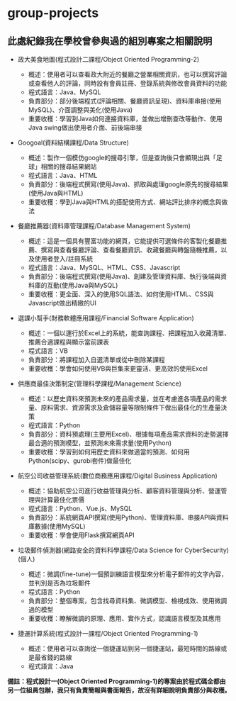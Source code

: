 # group-projects
## 此處紀錄我在學校曾參與過的組別專案之相關說明

* 政大美食地圖(程式設計二課程/Object Oriented Programming-2)
  * 概述：使用者可以查看政大附近的餐廳之營業相關資訊，也可以撰寫評論或查看他人的評論，同時設有會員註冊、登錄系統與修改會員資料的功能
  * 程式語言：Java、MySQL
  * 負責部分：部分後端程式(評論相關、餐廳資訊呈現)、資料庫串接(使用MySQL)、介面調整與美化(使用Java)
  * 重要收穫：學習到Java如何連接資料庫，並做出增刪查改等動作、使用Java swing做出使用者介面、前後端串接

 
* Googoal(資料結構課程/Data Structure)
  * 概述：製作一個模仿google的搜尋引擎，但是查詢後只會顯現出與「足球」相關的搜尋結果網站
  * 程式語言：Java、HTML
  * 負責部分：後端程式撰寫(使用Java)、抓取與處理google原先的搜尋結果(使用Java與HTML)
  * 重要收穫：學到Java與HTML的搭配使用方式、網站評比排序的概念與做法


* 餐廳推薦器(資料庫管理課程/Database Management System)
  * 概述：這是一個具有豐富功能的網頁，它能提供可選條件的客製化餐廳推薦、撰寫與查看餐廳評論、查看餐廳資訊、收藏餐廳與轉盤隨機推薦，以及使用者登入/註冊系統
  * 程式語言：Java、MySQL、HTML、CSS、Javascript
  * 負責部分：後端程式撰寫(使用Java)、創建及管理資料庫、執行後端與資料庫的互動(使用Java與MySQL)
  * 重要收穫：更全面、深入的使用SQL語法、如何使用HTML、CSS與Javascript做出精緻的UI


* 選課小幫手(財務軟體應用課程/Financial Software Application)
  * 概述：一個以運行於Excel上的系統，能查詢課程、把課程加入收藏清單、推薦合適課程與顯示當前課表
  * 程式語言：VB
  * 負責部分：將課程加入自選清單或從中刪除某課程
  * 重要收穫：學會如何使用VB與巨集來更靈活、更高效的使用Excel


* 供應商最佳決策制定(管理科學課程/Management Science)
  * 概述：以歷史資料來預測未來的產品需求量，並在考慮進各項產品的需求量、原料需求、資源需求及倉儲容量等限制條件下做出最佳化的生產量決策
  * 程式語言：Python
  * 負責部分：資料預處理(主要用Excel)、根據每項產品需求資料的走勢選擇最合適的預測模型，並預測未來需求量(使用Python)
  * 重要收穫：學習到如何用歷史資料來做適當的預測、如何用Python(scipy、gurobi套件)做最佳化

 
* 航空公司收益管理系統(數位商務應用課程/Digital Business Application)
  * 概述：協助航空公司進行收益管理與分析、顧客資料管理與分析、營運管理與計算最佳化票價
  * 程式語言：Python、Vue.js、MySQL
  * 負責部分：系統網頁API撰寫(使用Python)、管理資料庫、串接API與資料庫數據(使用MySQL)
  * 重要收穫：學會使用Flask撰寫網頁API

 
* 垃圾郵件偵測器(網路安全的資料科學課程/Data Science for CyberSecurity)(個人)
  * 概述：微調(fine-tune)一個預訓練語言模型來分析電子郵件的文字內容，並判別是否為垃圾郵件
  * 程式語言：Python
  * 負責部分：整個專案，包含找尋資料集、微調模型、檢視成效、使用微調過的模型
  * 重要收穫：瞭解微調的原理、應用、實作方式，認識語言模型及其應用




* 捷運計算系統(程式設計一課程/Object Oriented Programming-1)
  * 概述：使用者可以查詢從一個捷運站到另一個捷運站，最短時間的路線或是最省錢的路線
  * 程式語言：Java

**備註：程式設計一(Object Oriented Programming-1)的專案由於程式碼全都由另一位組員包辦，我只有負責簡報與書面報告，故沒有詳細說明負責部分與收穫。**

